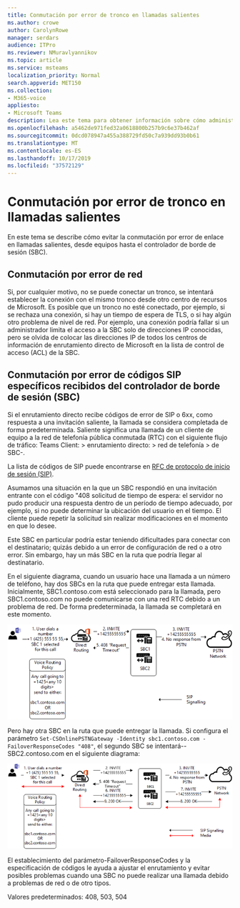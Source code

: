 ```yaml
---
title: Conmutación por error de tronco en llamadas salientes
ms.author: crowe
author: CarolynRowe
manager: serdars
audience: ITPro
ms.reviewer: NMuravlyannikov
ms.topic: article
ms.service: msteams
localization_priority: Normal
search.appverid: MET150
ms.collection:
- M365-voice
appliesto:
- Microsoft Teams
description: Lea este tema para obtener información sobre cómo administrar la conmutación por error del tronco en llamadas salientes de Teams al controlador de borde de sesión (SBC).
ms.openlocfilehash: a5462de971fed32a0618800b257b9c6e37b462af
ms.sourcegitcommit: 0dcd078947a455a388729fd50c7a939dd93b0b61
ms.translationtype: MT
ms.contentlocale: es-ES
ms.lasthandoff: 10/17/2019
ms.locfileid: "37572129"
---
```

# <a name="trunk-failover-on-outbound-calls"></a>Conmutación por error de tronco en llamadas salientes

En este tema se describe cómo evitar la conmutación por error de enlace en llamadas salientes, desde equipos hasta el controlador de borde de sesión (SBC).

## <a name="failover-on-network-errors"></a>Conmutación por error de red

Si, por cualquier motivo, no se puede conectar un tronco, se intentará establecer la conexión con el mismo tronco desde otro centro de recursos de Microsoft. Es posible que un tronco no esté conectado, por ejemplo, si se rechaza una conexión, si hay un tiempo de espera de TLS, o si hay algún otro problema de nivel de red.
Por ejemplo, una conexión podría fallar si un administrador limita el acceso a la SBC solo de direcciones IP conocidas, pero se olvida de colocar las direcciones IP de todos los centros de información de enrutamiento directo de Microsoft en la lista de control de acceso (ACL) de la SBC. 

## <a name="failover-of-specific-sip-codes-received-from-the-session-border-controller-sbc"></a>Conmutación por error de códigos SIP específicos recibidos del controlador de borde de sesión (SBC)

Si el enrutamiento directo recibe códigos de error de SIP o 6xx, como respuesta a una invitación saliente, la llamada se considera completada de forma predeterminada. Saliente significa una llamada de un cliente de equipo a la red de telefonía pública conmutada (RTC) con el siguiente flujo de tráfico: Teams Client: > enrutamiento directo: > red de telefonía > de SBC-.

La lista de códigos de SIP puede encontrarse en [RFC de protocolo de inicio de sesión (SIP)](https://tools.ietf.org/html/rfc3261).

Asumamos una situación en la que un SBC respondió en una invitación entrante con el código "408 solicitud de tiempo de espera: el servidor no pudo producir una respuesta dentro de un período de tiempo adecuado, por ejemplo, si no puede determinar la ubicación del usuario en el tiempo. El cliente puede repetir la solicitud sin realizar modificaciones en el momento en que lo desee.

Este SBC en particular podría estar teniendo dificultades para conectar con el destinatario; quizás debido a un error de configuración de red o a otro error. Sin embargo, hay un más SBC en la ruta que podría llegar al destinatario.

En el siguiente diagrama, cuando un usuario hace una llamada a un número de teléfono, hay dos SBCs en la ruta que puede entregar esta llamada. Inicialmente, SBC1.contoso.com está seleccionado para la llamada, pero SBC1.contoso.com no puede comunicarse con una red RTC debido a un problema de red.
De forma predeterminada, la llamada se completará en este momento. 
 
![Diagrama que muestra SBC no se puede comunicar con la RTC debido a un problema de red](media/direct-routing-failover-response-codes1.png)

Pero hay otra SBC en la ruta que puede entregar la llamada.
Si configura el parámetro `Set-CSOnlinePSTNGateway -Identity sbc1.contoso.com -FailoverResponseCodes "408"`, el segundo SBC se intentará--SBC2.contoso.com en el siguiente diagrama:

![Diagrama que muestra el enrutamiento al segundo SBC](media/direct-routing-failover-response-codes2.png)

El establecimiento del parámetro-FailoverResponseCodes y la especificación de códigos le ayuda a ajustar el enrutamiento y evitar posibles problemas cuando una SBC no puede realizar una llamada debido a problemas de red o de otro tipos.

Valores predeterminados: 408, 503, 504

